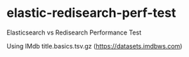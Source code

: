 # elastic-redisearch-perf-test
Elasticsearch vs Redisearch Performance Test

Using IMdb title.basics.tsv.gz (https://datasets.imdbws.com)
